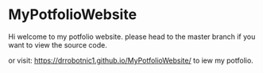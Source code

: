 # MyPotfolioWebsite
Hi welcome to my potfolio website. please head to the master branch if you want to view the source code.

or  visit: https://drrobotnic1.github.io/MyPotfolioWebsite/ to iew my potfolio.
